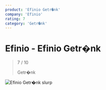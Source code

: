 ```yaml
---
product: 'Efinio Getr�nk'
company: 'Efinio'
rating: 7
category: 'Getr�nk'
---
```


# Efinio - Efinio Getr�nk
>
> 7 / 10
>
> Getr�nk

![Efinio Getr�nk](assets\efinio-efinio-getr�nk-200a6993-847d-4a39-a8c2-79b3e6bee2bb.jpg)
slurp
